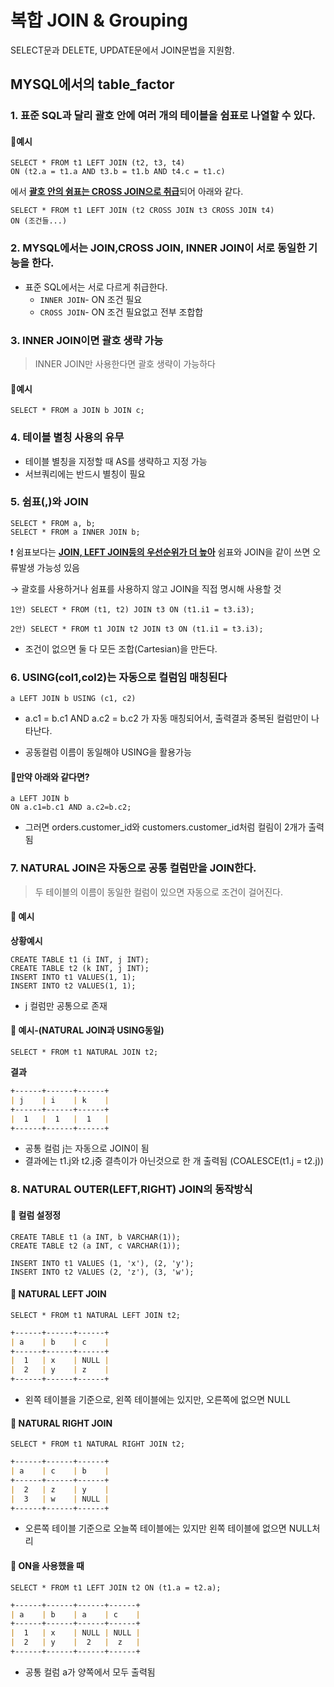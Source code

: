 # 복합 JOIN & Grouping

SELECT문과 DELETE, UPDATE문에서 JOIN문법을 지원함.


## MYSQL에서의 table_factor
### 1. 표준 SQL과 달리 괄호 안에 여러 개의 테이블을 쉼표로 나열할 수 있다.

#### **🌱예시**

```MYSQL
SELECT * FROM t1 LEFT JOIN (t2, t3, t4)
ON (t2.a = t1.a AND t3.b = t1.b AND t4.c = t1.c)
```
에서 <u>**괄호 안의 쉼표는 CROSS JOIN으로 취급**</u>되어 아래와 같다.
```MYSQL
SELECT * FROM t1 LEFT JOIN (t2 CROSS JOIN t3 CROSS JOIN t4)
ON (조건들...)
```

### 2. MYSQL에서는 JOIN,CROSS JOIN, INNER JOIN이 서로 동일한 기능을 한다.

- 표준 SQL에서는 서로 다르게 취급한다.
    - `INNER JOIN`- ON 조건 필요
    - `CROSS JOIN`- ON 조건 필요없고 전부 조합합   

### 3. INNER JOIN이면 괄호 생략 가능
> INNER JOIN만 사용한다면 괄호 생략이 가능하다

#### **🌱예시**

```MYSQL
SELECT * FROM a JOIN b JOIN c;
```
### 4. 테이블 별칭 사용의 유무

- 테이블 별칭을 지정할 때 AS를 생략하고 지정 가능
- 서브쿼리에는 반드시 별칭이 필요


### 5. 쉼표(,)와 JOIN

```MYSQL
SELECT * FROM a, b;
SELECT * FROM a INNER JOIN b;
```
❗ 쉼표보다는 <u>**JOIN, LEFT JOIN등의 우선순위가 더 높아**</u> 쉼표와 JOIN을 같이 쓰면 오류발생 가능성 있음

→ 괄호를 사용하거나 쉼표를 사용하지 않고 JOIN을 직접 명시해 사용할 것 

```MYSQL
1안) SELECT * FROM (t1, t2) JOIN t3 ON (t1.i1 = t3.i3);
 
2안) SELECT * FROM t1 JOIN t2 JOIN t3 ON (t1.i1 = t3.i3);
```


- 조건이 없으면 둘 다 모든 조합(Cartesian)을 만든다.

### 6. USING(col1,col2)는 자동으로 컬럼임 매칭된다

```MYSQL
a LEFT JOIN b USING (c1, c2)
```
- a.c1 = b.c1 AND a.c2 = b.c2 가 자동 매칭되어서, 출력결과 중복된 컬럼만이 나타난다.

- 공동컬럼 이름이 동일해야 USING을 활용가능

#### **🌱만약 아래와 같다면?**
```MYSQL
a LEFT JOIN b 
ON a.c1=b.c1 AND a.c2=b.c2;
```
- 그러면 orders.customer_id와 customers.customer_id처럼 컬림이 2개가 출력됨

### 7. NATURAL JOIN은 자동으로 공통 컬럼만을 JOIN한다.

> 두 테이블의 이름이 동일한 컬럼이 있으면 자동으로 조건이 걸어진다.

#### **🌱 예시**
**상황예시**
```MYSQL
CREATE TABLE t1 (i INT, j INT);
CREATE TABLE t2 (k INT, j INT);
INSERT INTO t1 VALUES(1, 1);
INSERT INTO t2 VALUES(1, 1);
```
- j 컬럼만 공통으로 존재

#### **🌱 예시-(NATURAL JOIN과 USING동일)**
```MYSQL
SELECT * FROM t1 NATURAL JOIN t2;
```
**결과**
```MARKDOWN
+------+------+------+
| j    | i    | k    |
+------+------+------+
|  1   |  1   |  1   |
+------+------+------+
```
- 공통 컬럼 j는 자동으로 JOIN이 됨
- 결과에는 t1.j와 t2.j중 결측이가 아닌것으로 한 개 출력됨 (COALESCE(t1.j = t2.j))

### 8. NATURAL OUTER(LEFT,RIGHT) JOIN의 동작방식

#### **🌱 컬럼 설정정**
```
CREATE TABLE t1 (a INT, b VARCHAR(1));
CREATE TABLE t2 (a INT, c VARCHAR(1));

INSERT INTO t1 VALUES (1, 'x'), (2, 'y');
INSERT INTO t2 VALUES (2, 'z'), (3, 'w');
```

#### **🌱 NATURAL LEFT JOIN**

```MYSQL
SELECT * FROM t1 NATURAL LEFT JOIN t2;
```

```MARKDOWN
+------+------+------+
| a    | b    | c    |
+------+------+------+
|  1   | x    | NULL |
|  2   | y    | z    |
+------+------+------+
```

- 왼쪽 테이블을 기준으로, 왼쪽 테이블에는 있지만, 오른쪽에 없으면 NULL

#### **🌱 NATURAL RIGHT JOIN**
```MYSQL
SELECT * FROM t1 NATURAL RIGHT JOIN t2;
```

```MARKDOWN
+------+------+------+
| a    | c    | b    |
+------+------+------+
|  2   | z    | y    |
|  3   | w    | NULL |
+------+------+------+
```
- 오른쪽 테이블 기준으로 오늘쪽 테이블에는 있지만 왼쪽 테이블에 없으면 NULL처리

#### **🌱 ON을 사용했을 때**
```MYSQL
SELECT * FROM t1 LEFT JOIN t2 ON (t1.a = t2.a);
```
```MARKDOWN
+------+------+------+------+  
| a    | b    | a    | c    |  
+------+------+------+------+  
|  1   | x    | NULL | NULL |  
|  2   | y    |  2   |  z   |  
+------+------+------+------+  
```
- 공통 컬럼 a가 양쪽에서 모두 출력됨